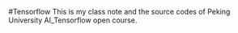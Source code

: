 #Tensorflow
This is my class note and the source codes of Peking University AI_Tensorflow open course.
